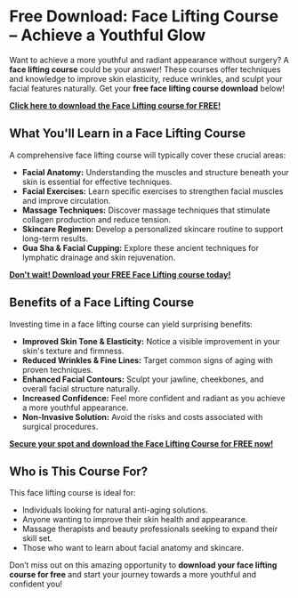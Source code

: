 # Free Download: Face Lifting Course – Achieve a Youthful Glow

Want to achieve a more youthful and radiant appearance without surgery? A **face lifting course** could be your answer! These courses offer techniques and knowledge to improve skin elasticity, reduce wrinkles, and sculpt your facial features naturally. Get your **free face lifting course download** below!

[**Click here to download the Face Lifting course for FREE!**](https://udemywork.com/face-lifting-course)

## What You'll Learn in a Face Lifting Course

A comprehensive face lifting course will typically cover these crucial areas:

*   **Facial Anatomy:** Understanding the muscles and structure beneath your skin is essential for effective techniques.
*   **Facial Exercises:** Learn specific exercises to strengthen facial muscles and improve circulation.
*   **Massage Techniques:** Discover massage techniques that stimulate collagen production and reduce tension.
*   **Skincare Regimen:** Develop a personalized skincare routine to support long-term results.
*   **Gua Sha & Facial Cupping:** Explore these ancient techniques for lymphatic drainage and skin rejuvenation.

[**Don't wait! Download your FREE Face Lifting course today!**](https://udemywork.com/face-lifting-course)

## Benefits of a Face Lifting Course

Investing time in a face lifting course can yield surprising benefits:

*   **Improved Skin Tone & Elasticity:** Notice a visible improvement in your skin's texture and firmness.
*   **Reduced Wrinkles & Fine Lines:** Target common signs of aging with proven techniques.
*   **Enhanced Facial Contours:** Sculpt your jawline, cheekbones, and overall facial structure naturally.
*   **Increased Confidence:** Feel more confident and radiant as you achieve a more youthful appearance.
*   **Non-Invasive Solution:** Avoid the risks and costs associated with surgical procedures.

[**Secure your spot and download the Face Lifting Course for FREE now!**](https://udemywork.com/face-lifting-course)

## Who is This Course For?

This face lifting course is ideal for:

*   Individuals looking for natural anti-aging solutions.
*   Anyone wanting to improve their skin health and appearance.
*   Massage therapists and beauty professionals seeking to expand their skill set.
*   Those who want to learn about facial anatomy and skincare.

Don’t miss out on this amazing opportunity to **download your face lifting course for free** and start your journey towards a more youthful and confident you!
